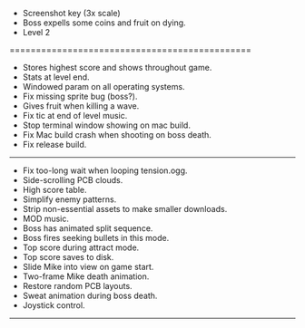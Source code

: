 
* Screenshot key (3x scale)
* Boss expells some coins and fruit on dying.
* Level 2

==============================================

* Stores highest score and shows throughout game.
* Stats at level end.
* Windowed param on all operating systems.
* Fix missing sprite bug (boss?).
* Gives fruit when killing a wave.
* Fix tic at end of level music.
* Stop terminal window showing on mac build.
* Fix Mac build crash when shooting on boss death.
* Fix release build.

----------------------------------------------

* Fix too-long wait when looping tension.ogg.
* Side-scrolling PCB clouds.
* High score table.
* Simplify enemy patterns.
* Strip non-essential assets to make smaller downloads.
* MOD music.
* Boss has animated split sequence.
* Boss fires seeking bullets in this mode.
* Top score during attract mode.
* Top score saves to disk.
* Slide Mike into view on game start.
* Two-frame Mike death animation.
* Restore random PCB layouts.
* Sweat animation during boss death.
* Joystick control.

-----------------------------------------------------
